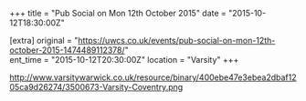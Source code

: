 +++
title = "Pub Social on Mon 12th October 2015"
date = "2015-10-12T18:30:00Z"

[extra]
original = "https://uwcs.co.uk/events/pub-social-on-mon-12th-october-2015-1474489112378/"    
ent_time = "2015-10-12T20:30:00Z"
location = "Varsity"
+++

http://www.varsitywarwick.co.uk/resource/binary/400ebe47e3ebea2dbaf1205ca9d26274/3500673-Varsity-Coventry.png

